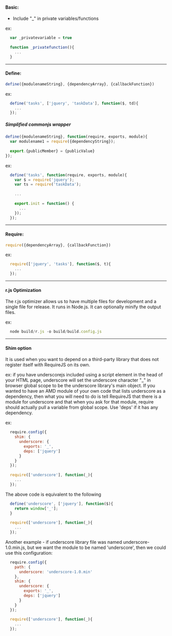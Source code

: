 #### Basic:

* Include "_" in private variables/functions

ex:
```javascript
  var _privatevariable = true
  
  function _privatefunction(){
    ...
  }
```

---

#### Define:

```javascript
define({modulenameString}, {dependencyArray}, {callbackFunction})
```

ex:
```javascript
  define('tasks', ['jquery', 'taskData'], function($, td){
    ...
  });
```

##### Simplified commonjs wrapper
```javascript
define({modulenameString}, function(require, exports, module){
  var modulename1 = require({dependencyString});
  
  export.{publicMember} = {publicValue}
});
```

ex:
```javascript
  define('tasks', function(require, exports, module){
    var $ = require('jquery');
    var ts = require('taskData');
    
    ...
    
    export.init = function() {
      ...
    });
  });
```

---

#### Require:
```javascript
require({dependencyArray}, {callbackFunction})
```

ex:
```javascript
  require(['jquery', 'tasks'], function($, t){
    ...
  });
```

---

#### r.js Optimization

The r.js optimizer allows us to have multiple files for development and a single file for release. It runs in Node.js. It can optionally minify the output files.

ex:
```javascript
  node build/r.js -o build/build.config.js
```

---

#### Shim option

It is used when you want to depend on a third-party library that does not register itself with RequireJS on its own.

ex: if you have underscorejs included using a script element in the head of your HTML page, underscore will set the underscore character "_" in browser global scope to be the underscore library's main object. If you wanted to have an AMD module of your own code that lists underscore as a dependency, then what you will need to do is tell RequireJS that there is a module for underscore and that when you ask for that module, require should actually pull a variable from global scope. Use 'deps' if it has any dependency.

ex:
```javascript
  require.config({
    shim: {
      underscore: {
        exports: '_',
        deps: ['jquery']
      }
    }
  });
  
  require(['underscore'], function(_){
    ...
  });
```
The above code is equivalent to the following
```javascript
  define('underscore', ['jquery'], function($){
    return window['_'];
  }
  
  require(['underscore'], function(_){
    ...
  });
```

Another example - if underscore library file was named underscore-1.0.min.js, but we want the module to be named 'underscore', then we could use this configuration:
```javascript
  require.config({
    path: {
      underscore: 'underscore-1.0.min'
    },
    shim: {
      underscore: {
        exports: '_',
        deps: ['jquery']
      }
    }
  });
  
  require(['underscore'], function(_){
    ...
  });
```
